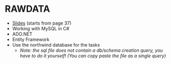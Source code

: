 # RAWDATA

- [Slides](lecture4-linq_ado.pdf) (starts from page 37)
- Working with MySQL in C#
- ADO.NET
- Entity Framework
- Use the northwind database for the tasks
  - _Note: the sql file does not contain a db/schema creation query, you have to do it yourself! (You can copy paste the file as a single query)_
